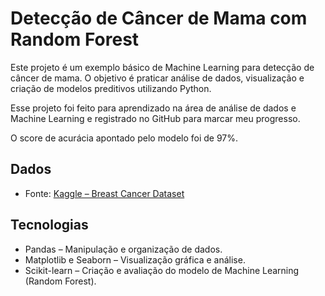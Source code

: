 # Detecção de Câncer de Mama com Random Forest

Este projeto é um exemplo básico de Machine Learning para detecção de câncer de mama.
O objetivo é praticar análise de dados, visualização e criação de modelos preditivos utilizando Python.

Esse projeto foi feito para aprendizado na área de análise de dados e Machine Learning e registrado no GitHub para marcar meu progresso.

O score de acurácia apontado pelo modelo foi de 97%.

## Dados
- Fonte: [Kaggle – Breast Cancer Dataset](https://www.kaggle.com/datasets/wasiqaliyasir/breast-cancer-dataset)

## Tecnologias
- Pandas – Manipulação e organização de dados.
- Matplotlib e Seaborn – Visualização gráfica e análise.
- Scikit-learn – Criação e avaliação do modelo de Machine Learning (Random Forest).
